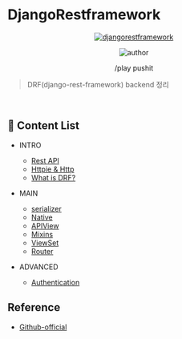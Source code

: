 # DjangoRestframework

<div align=center>

<a href="https://www.django-rest-framework.org">
<img alt="djangorestframework" src="https://www.django-rest-framework.org/img/logo.png" target="_blank" />
</a>

<br>

![author](https://img.shields.io/badge/author-tedhoon-ff69b4.svg?style=flat-square)

/play pushit
</div>

> DRF(django-rest-framework) backend 정리

</br>

## :memo: Content List
- INTRO
    - [Rest API](https://github.com/Tedhoon/django-rest-framework/blob/master/intro/Rest_API.md)
    - [Httpie & Http](https://github.com/Tedhoon/django-rest-framework/blob/master/intro/Httpie.md)
    - [What is DRF?](https://github.com/Tedhoon/django-rest-framework/blob/master/intro/What_is_DRF.md)

- MAIN
    - [serializer](https://github.com/Tedhoon/django-rest-framework/blob/master/main/serializer.md)
    - [Native](https://github.com/Tedhoon/django-rest-framework/blob/master/main/Native.md)
    - [APIView](https://github.com/Tedhoon/django-rest-framework/blob/master/main/APIView.md)
    - [Mixins](https://github.com/Tedhoon/django-rest-framework/blob/master/main/Mixins.md)
    - [ViewSet](https://github.com/Tedhoon/django-rest-framework/blob/master/main/ViewSet.md)
    - [Router](https://github.com/Tedhoon/django-rest-framework/blob/master/main/Router.md)

- ADVANCED
    - [Authentication](https://github.com/Tedhoon/django-rest-framework/blob/master/advanced/Authentication.md)


## Reference
- [Github-official](https://github.com/encode/django-rest-framework)
